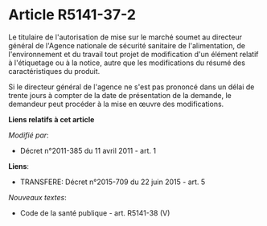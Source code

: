 # Article R5141-37-2

Le titulaire de l'autorisation de mise sur le marché soumet au directeur général de l'Agence nationale de sécurité sanitaire
de l'alimentation, de l'environnement et du travail tout projet de modification d'un élément relatif à l'étiquetage ou à la
notice, autre que les modifications du résumé des caractéristiques du produit. 

Si le directeur général de l'agence ne s'est pas prononcé dans un délai de trente jours à compter de la date de présentation
de la demande, le demandeur peut procéder à la mise en œuvre des modifications.

**Liens relatifs à cet article**

_Modifié par_:

  - Décret n°2011-385 du 11 avril 2011 - art. 1

**Liens**:

  - TRANSFERE: Décret n°2015-709 du 22 juin 2015 - art. 5

_Nouveaux textes_:

  - Code de la santé publique - art. R5141-38 (V)
